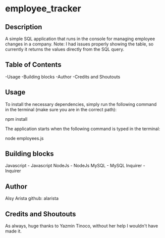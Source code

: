 # employee_tracker

## Description
  A simple SQL application that runs in the console for managing employee changes in a company.
  Note: I had issues properly showing the table, so currently it returns the values directly from the SQL query. 

## Table of Contents

-Usage
-Building blocks
-Author
-Credits and Shoutouts

## Usage
To install the necessary dependencies, simply run the following command in the terminal (make sure you are in the correct path):

npm install

The application starts when the following command is typed in the terminal:

node employees.js

## Building blocks 
Javascript - Javascript
NodeJs - NodeJs
MySQL - MySQL
Inquirer - Inquirer

## Author
Alsy Arista
github: alarista

## Credits and Shoutouts
As always, huge thanks to Yazmin Tinoco, without her help I wouldn't have made it.

